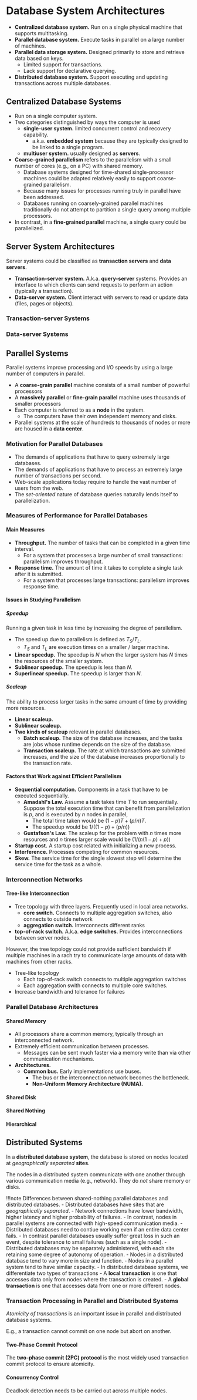 # Database System Architectures

- **Centralized database system.** Run on a single physical machine that supports multitasking.
- **Parallel database system.** Execute tasks in parallel on a large number of machines.
- **Parallel data storage system.** Designed primarily to store and retrieve data based on keys.
  - Limited support for transactions.
  - Lack support for declarative querying.
- **Distributed database system.** Support executing and updating transactions across multiple databases.

## Centralized Database Systems

- Run on a single computer system.
- Two categories distinguished by ways the computer is used
  - **single-user system.** limited concurrent control and recovery capability.
    - a.k.a. **embedded system** because they are typically designed to be linked to a single program.
  - **multiuser system.** usually designed as **servers**.
- **Coarse-grained parallelism** refers to the parallelism with a small number of cores (e.g., on a PC) with shared memory.
  - Database systems designed for time-shared single-processor machines could be adapted relatively easily to support coarse-grained parallelism.
  - Because many issues for processes running truly in parallel have been addressed.
  - Databases running on coarsely-grained parallel machines traditionally do not attempt to partition a single query among multiple processors.
- In contrast, in a **fine-grained parallel** machine, a single query could be parallelized.

## Server System Architectures

Server systems could be classified as **transaction servers** and **data servers**.

- **Transaction-server system.** A.k.a. **query-server** systems. Provides an interface to which clients can send requests to perform an action (typically a transaction).
- **Data-server system.** Client interact with servers to read or update data (files, pages or objects).

### Transaction-server Systems

### Data-server Systems

## Parallel Systems

Parallel systems improve processing and I/O speeds by using a large number of computers in parallel.

- A **coarse-grain parallel** machine consists of a small number of powerful processors
- A **massively parallel** or **fine-grain parallel** machine uses thousands of smaller processors
- Each computer is referred to as a **node** in the system.
  - The computers have their own independent memory and disks.
- Parallel systems at the scale of hundreds to thousands of nodes or more are housed in a **data center**.

### Motivation for Parallel Databases

- The demands of applications that have to query extremely large databases.
- The demands of applications that have to process an extremely large number of transactions per second.
- Web-scale applications today require to handle the vast number of users from the web.
- The *set-oriented* nature of database queries naturally lends itself to parallelization.

### Measures of Performance for Parallel Databases

#### Main Measures

- **Throughput.** The number of tasks that can be completed in a given time interval.
  - For a system that processes a large number of small transactions: parallelism improves throughput.
- **Response time.** The amount of time it takes to complete a single task after it is submitted.
  - For a system that processes large transactions: parallelism improves response time.

#### Issues in Studying Parallelism

##### Speedup

Running a given task in less time by increasing the degree of parallelism.

- The speed up due to parallelism is defined as $T_S / T_L$.
  - $T_S$ and $T_L$ are execution times on a smaller / larger machine.
- **Linear speedup.** The speedup is $N$ when the larger system has $N$ times the resources of the smaller system.
- **Sublinear speedup.** The speedup is less than $N$.
- **Superlinear speedup.** The speedup is larger than $N$.

##### Scaleup

The ability to process larger tasks in the same amount of time by providing more resources.

- **Linear scaleup.**
- **Sublinear scaleup.**
- **Two kinds of scaleup** relevant in parallel databases.
  - **Batch scaleup.** The size of the database increases, and the tasks are jobs whose runtime depends on the size of the database.
  - **Transaction scaleup.** The rate at which transactions are submitted increases, and the size of the database increases proportionally to the transaction rate.

#### Factors that Work against Efficient Parallelism

- **Sequential computation.** Components in a task that have to be executed sequentially.
  - **Amadahl's Law.** Assume a task takes time $T$ to run sequentially. Suppose the total execution time that can benefit from parallelization is $p$, and is executed by $n$ nodes in parallel,
    - The total time taken would be $(1-p)T + (p/n)T$.
    - The speedup would be $1/((1-p) + (p/n))$
  - **Gustafson's Law.** The scaleup for the problem with $n$ times more resources and $n$ times larger scale would be $(1/(n(1-p) + p))$
- **Startup cost.** A startup cost related with initializing a new process.
- **Interference.** Processes competing for common resources.
- **Skew.** The service time for the single slowest step
will determine the service time for the task as a whole.

### Interconnection Networks

#### Tree-like Interconnection

- Tree topology with three layers. Frequently used in local area networks.
  - **core switch.** Connects to multiple aggregation switches, also connects to outside network
  - **aggregation switch.** Interconnects different ranks
- **top-of-rack switch.** A.k.a. **edge switches**. Provides interconnections between server nodes.

However, the tree topology could not provide sufficient bandwidth if multiple machines in a rach try to communicate large amounts of data with machines from other racks.

- Tree-like topology
  - Each top-of-rack switch connects to multiple aggregation switches
  - Each aggregation swith connects to multiple core switches.
- Increase bandwidth and tolerance for failures

### Parallel Database Architectures

#### Shared Memory

- All processors share a common memory, typically through an interconnected network.
- Extremely efficient communication between processes.
  - Messages can be sent much faster via a memory write than via other communication mechanisms.
- **Architectures.**
  - **Common bus.** Early implementations use buses.
    - The bus or the interconnection network becomes the bottleneck.
    - **Non-Uniform Memory Architecture (NUMA).**

#### Shared Disk

#### Shared Nothing

#### Hierarchical

## Distributed Systems

In a **distributed database system**, the database is stored on nodes located at *geographically separated* **sites**.

The nodes in a distributed system communicate with one another through various communication media (e.g., network). They do *not* share memory or disks.

!!!note Differences between shared-nothing parallel databases and distributed databases.
    - Distributed databases have sites that are *geographically separated*.
      - Network connections have lower bandwidth, higher latency and higher probability of failures.
      - In contrast, nodes in parallel systems are connected with high-speed communication media.
    - Distributed databases need to contiue working even if an entire data center fails.
      - In contrast parallel databases usually suffer great loss in such an event, despite tolerance to small failures (such as a single node).
    - Distributed databases may be separately administered, with each site retaining some degree of autonomy of operation.
    - Nodes in a distributed database tend to vary more in size and function.
      - Nodes in a parallel system tend to have similar capacity.
    - In distributed database systems, we differentiate two types of transactions
      - A **local transaction** is one that accesses data only from nodes where the transaction is created.
      - A **global transaction** is one that accesses data from one or more different nodes.

### Transaction Processing in Parallel and Distributed Systems

*Atomicity of transactions* is an important issue in parallel and distributed database systems.

E.g., a transaction cannot commit on one node but abort on another.

#### Two-Phase Commit Protocol

The **two-phase commit (2PC) protocol** is the most widely used transaction commit protocol to ensure atomicity.

#### Concurrency Control

Deadlock detection needs to be carried out across multiple nodes.
